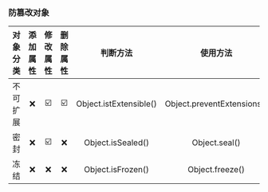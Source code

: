 ### 防篡改对象
|对象分类|添加属性|修改属性|删除属性|判断方法|使用方法|
|:--:|:--:|:--:|:--:|:--:|:--:|
|不可扩展|❌|☑️|☑️|Object.istExtensible()|Object.preventExtensions()|
|密封|❌|☑️|❌|Object.isSealed()|Object.seal()|
|冻结|❌|❌|❌|Object.isFrozen()|Object.freeze()|